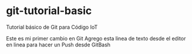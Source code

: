 # git-tutorial-basic
Tutorial básico de Git para Código IoT

Este es mi primer cambio en Git
Agrego esta linea de texto desde el editor en linea para hacer un Push desde GitBash
